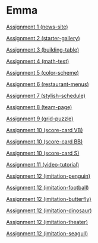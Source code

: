 <h1>Emma</h1>

<p><a href="/BasicWebDesign1/assignment1.html" target="blank">Assignment 1 (news-site)</a></p>
<p><a href="/BasicWebDesign1/starter_gallery_assignment.html" target="blank">Assignment 2 (starter-gallery)</a></p>
<p><a href="/BasicWebDesign1/building-tables-assignment.html" target="blank">Assignment 3 (building-table)</a></p>
<p><a href="/BasicWebDesign1/math-test-assignment.html" target="blank">Assignment 4 (math-test)</a></p>
<p><a href="/BasicWebDesign1/color-scheme-assignment.html" target="blank">Assignment 5 (color-scheme)</a></p>
<p><a href="/BasicWebDesign1/restaurant-menu-assignment.html" target="blank">Assignment 6 (restaurant-menus)</a></p>
<p><a href="/BasicWebDesign1/stylish-schedule-assignment.html" target="blank">Assignment 7 (stylish-schedule)</a></p>
<p><a href="/BasicWebDesign1/team-page-assignment.html" target="blank">Assignment 8 (team-page)</a></p>
<p><a href="/BasicWebDesign1/puzzle-assignment.html" target="blank">Assignment 9 (grid-puzzle)</a></p>
<p><a href="/BasicWebDesign1/score-card-volleyball.html" target="blank">Assignment 10 (score-card VB)</a></p>
<p><a href="/BasicWebDesign1/score-card-basketball.html" target="blank">Assignment 10 (score-card BB)</a></p>
<p><a href="/BasicWebDesign1/score-card-soccer.html" target="blank">Assignment 10 (score-card S)</a></p>
<p><a href="/BasicWebDesign1/video-tutorial.html" target="blank">Assignment 11 (video-tutorial)</a></p>
<p><a href="/BasicWebDesign1/imitation-project1.html" target="blank">Assignment 12 (imitation-penguin)</a></p>
<p><a href="/BasicWebDesign1/imitation-project2.html" target="blank">Assignment 12 (imitation-football)</a></p>
<p><a href="/BasicWebDesign1/imitation-project3.html" target="blank">Assignment 12 (imitation-butterfly)</a></p>
<p><a href="/BasicWebDesign1/imitation-project4.html" target="blank">Assignment 12 (imitation-dinosaur)</a></p>
<p><a href="/BasicWebDesign1/imitation-project5.html" target="blank">Assignment 12 (imitation-theater)</a></p>
<p><a href="/BasicWebDesign1/imitation-project6.html" target="blank">Assignment 12 (imitation-seagull)</a></p>
